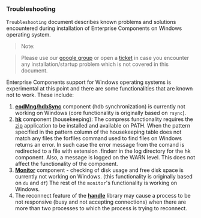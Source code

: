 ###                                           **Troubleshooting**

<!--------------------------------------------------------------------------------------------------------------------->
`Troubleshooting` document describes known problems and solutions encountered during installation of Enterprise 
Components on Windows operating system.

> Note:
  
> Please use our [google group](https://groups.google.com/d/forum/exxeleron) 
or open a [ticket](https://github.com/exxeleron/enterprise-components/issues) 
in case you encounter any installation/startup problem which is not covered in this document.

Enterprise Components support for Windows operating systems is experimental at this point and there are some 
functionalities that are known not to work. These include:

1. [**eodMng/hdbSync**](../components/eodMng/hdbSync.q) component (hdb synchronization) is currently not working on Windows 
   (core functionality is originally based on `rsync`).
2. [**hk**](../components/hk) component (housekeeping): The compress functionality requires the [zip](http://www.info-zip.org/) application to be installed and available on PATH.
When the pattern specified in the pattern column of the housekeeping table does not match any files the forfiles command used to find files on Windows returns an error. In such case the error message from the comand is redirected to a file with extension .finderr in the log directory for the hk component. Also, a message is logged on the WARN level.
This does not affect the functionality of the component.
3. [**Monitor**](../components/monitor) component - checking of disk usage and free disk space is currently 
   not working on Windows. (this functionality is originally based on `du` and `df`)
   The rest of the `monitor`'s functionality is working on Windows.
4. The reconnect feature of the [**handle**](../libraries/qsl/handle.q) library may cause a process to be not responsive (busy and not accepting connections) when there are more than two processes to which the process is trying to reconnect.  

